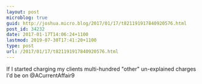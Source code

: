 ```yaml
---
layout: post
microblog: true
guid: http://joshua.micro.blog/2017/01/17/t821191917840920576.html
post_id: 34232
date: 2017-01-17T14:06:24+1100
lastmod: 2019-07-30T17:41:20+1100
type: post
url: /2017/01/17/t821191917840920576.html
---
```

If I started charging my clients multi-hundred "other" un-explained charges I'd be on @ACurrentAffair9

